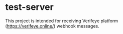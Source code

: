 # test-server
This project is intended for receiving Verifeye platform (https://verifeye.online/) webhook messages.
